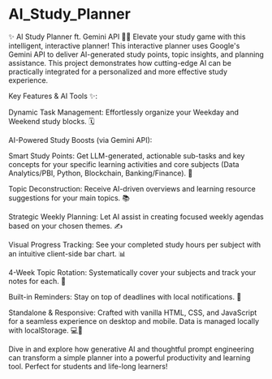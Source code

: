# AI_Study_Planner
✨ AI Study Planner ft. Gemini API 🚀🧠  Elevate your study game with this intelligent, interactive planner! 
This interactive planner uses Google's Gemini API to deliver AI-generated study points, topic insights, and planning assistance.
This project demonstrates how cutting-edge AI can be practically integrated for a personalized and more effective study experience.

Key Features & AI Tools ✨:

Dynamic Task Management: Effortlessly organize your Weekday and Weekend study blocks. 🗓️

AI-Powered Study Boosts (via Gemini API):

Smart Study Points: Get LLM-generated, actionable sub-tasks and key concepts for your specific learning activities and core subjects (Data Analytics/PBI, Python, Blockchain, Banking/Finance). 🎯

Topic Deconstruction: Receive AI-driven overviews and learning resource suggestions for your main topics. 📚

Strategic Weekly Planning: Let AI assist in creating focused weekly agendas based on your chosen themes. ✍️

Visual Progress Tracking: See your completed study hours per subject with an intuitive client-side bar chart. 📊

4-Week Topic Rotation: Systematically cover your subjects and track your notes for each. 🔄

Built-in Reminders: Stay on top of deadlines with local notifications. 🔔

Standalone & Responsive: Crafted with vanilla HTML, CSS, and JavaScript for a seamless experience on desktop and mobile. Data is managed locally with localStorage. 💻📱

Dive in and explore how generative AI and thoughtful prompt engineering can transform a simple planner into a powerful productivity and learning tool. Perfect for students and life-long learners!


